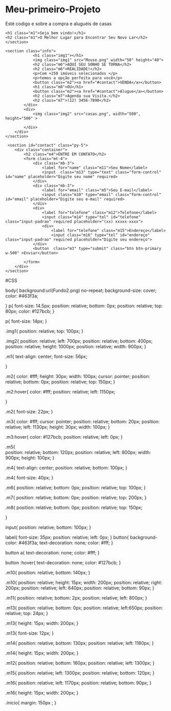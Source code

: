 # Meu-primeiro-Projeto
Esté codigo e sobre a compra e aluguéis de casas

<!DOCTYPE html>
<html lang="pt-BR">
<head>
    <meta charset="UTF-8">
    <meta name="viewport" content="width=device-width, initial-scale= 1.0">
    <title>Seja Bem vindo!</title>
    <link rel="stylesheet" href="./style.css">
    <link rel="preconnect" href="https://fonts.googleapis.com">

</head>
<body>
    <section class="inicio">

    <h1 class="m1">Seja bem vindo!</h1>
    <h2 class="m1">O Melhor Lugar para Encontrar Seu Novo Lar</h2>
    </section>

    <section class="info">
                <h1 class="img1"></h1>
                <img class="img1" src="Mouse.png" width="50" height="40">
                <h2 class="m6">AQUI SEU SONHO SE TORNA</h2>
                <h2 class="m6">REALIDADE!</h2>
                <p>Com +250 imóveis selecionados </p>
                <p>temos a opção perfeita para você</p>
                <button class="m2"><a href="#contact">VENDA</a></button>
                <h1 class="m8">OU</h1>
                <button class="m2"><a href="#contact">Alugue</a></button>
                <h2 class="m7">Agenda sua Visita.</h2>
                <h2 class="m7">(12) 3456-7890</h2>
            </div>
            <div>
                <img class="img2" src="casas.png", width="500", height="500" >
                
            </div>
        </div>
    </section>
    
     <section id="contact" class="py-5">
        <div class="container">
            <h2 class="m4">ENTRE EM CONTATO</h2>
            <form class="mt-4">
                <div class="mb-3">
                    <label for="name" class="m11">Seu Nome</label>
                    <input  class="m13" type="text" class="form-control" id="name" placeholder="Digite seu nome" required>
                </div>
                <div class="mb-3">
                    <label for="email" class="m5">Seu E-mail</label>
                    <input class="m10" type="email" class="form-control" id="email" placeholder="Digite seu e-mail" required>
                </div>
                <div>
                    <label for="telefone" class="m12">Telefone</label>
                    <input class="m14" type="tel" id="telefone" class="input-padrao" required placeholder="(xx) xxxxx-xxxx">
                    <div>
                        <label for="telefone" class="m15">Endereço</label>
                        <input class="m16" type="tel" id="endereço" class="input-padrao" required placeholder="Digite seu endereço">
                </div>
                <button  class="m3" type="submit" class="btn btn-primary w-500" >Enviar</button>
                
            </form>
        </div>
    </section>

    
</body>

</html>


#CSS

body{
 background:url(Fundo2.png) no-repeat;
 background-size: cover;
 color: #463f3a;

}
 p{
    font-size: 14.5px;
    position: relative;
    bottom: 0px;
    position: relative;
    top: 80px;
    color: #127bcb;
 }

 p{
    font-size: 14px;
 }


 .img1{
    position: relative;
    top: 100px;
 }

.img2{
    position: relative;
    left: 700px;
    position: relative;
    bottom: 400px;
    position: relative;
    height: 1000px;
    position: relative;
    width: 900px;
}

.m1{
    text-align: center;
    font-size: 56px;
    
}

.m2{
    color: #fff;
    height: 30px;
    width: 100px;
    cursor: pointer;
    position: relative;
    bottom: 0px;
    position: relative;
    top: 150px;
}

.m2:hover{
 color: #fff;
 position: relative;
 left: 1150px;
 
}

.m2{
 font-size: 22px;
}

.m3{
    color: #fff;
    cursor: pointer;
    position: relative;
    bottom: 20px;
    position: relative;
    left: 1130px;
    height: 30px;
    width: 100px;
}

.m3:hover{
    color: #127bcb;
    position: relative;
    left: 0px;
 }

.m5{  
    position: relative;
    bottom: 120px;
    position: relative;
    left: 800px;
    width: 900px;
    height: 100px;
}

.m4{
    text-align: center;
    position: relative;
    bottom: 100px;
}

.m4{
    font-size: 40px;
}

.m6{
    position: relative;
    bottom: 0px;
    position: relative;
    top: 100px;
}

.m7{
    position: relative;
    bottom: 0px;
    position: relative;
    top: 200px;
}

.m8{
    position: relative;
    bottom: 0px;
    position: relative;
    top: 150px;
    
}

input{
    position: relative;
    bottom: 100px;
}

label{
    font-size: 35px;
    position: relative;
    left: 0px;
}
button{
    background-color: #463f3a;
    text-decoration: none;
    color: #fff;
}

 button a{
    text-decoration: none;
    color: #fff;
}

button :hover{
    text-decoration: none;
    color: #127bcb;
}

.m10{
    position: relative;
    bottom: 140px;
}

.m10{
    position: relative;
    height: 15px;
    width: 200px;
    position: relative;
    right: 200px;
    position: relative;
    left: 640px;
    position: relative;
    bottom: 90px;
}

.m11{
    position: relative;
    bottom: 2px;
    position: relative;
    left: 800px;
}



.m13{
    position: relative;
    bottom: 0px;
    position: relative;
    left:650px;
    position: relative;
    top: 24px;
}

.m13{
    height: 15px;
    width: 200px;
}

.m13{
    font-size: 12px;
}

.m14{
    position: relative;
    bottom: 130px;
    position: relative;
    left: 1180px;
}

.m14{
    height: 15px;
    width: 200px;
}

.m12{
    position: relative;
    bottom: 160px;
    position: relative;
    left: 1300px;
}

.m15{
    position: relative;
    left: 1300px;
    position: relative;
    bottom: 120px;
}

.m16{
    position: relative;
    left: 1170px;
    position: relative;
    bottom: 90px;
}


.m16{
    height: 15px;
    width: 200px;
}

.inicio{
    margin: 150px ;
}
